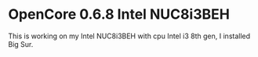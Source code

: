# OpenCore 0.6.8 Intel NUC8i3BEH
 This is working on my Intel NUC8i3BEH with cpu Intel i3 8th gen, I installed Big Sur.
